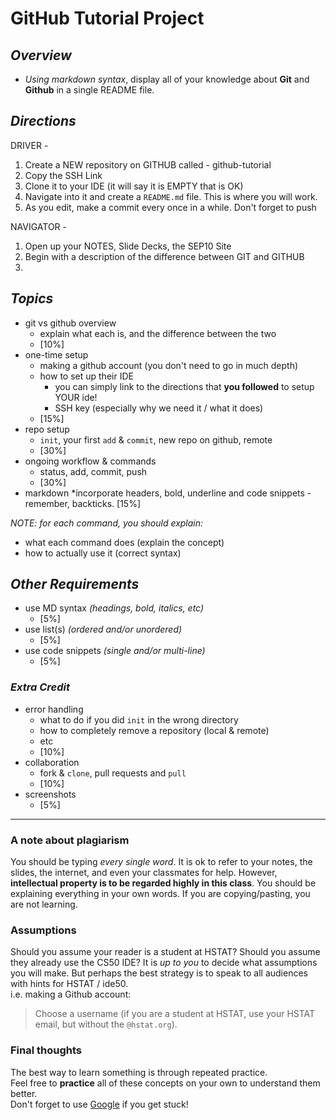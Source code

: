 # GitHub Tutorial Project

## _Overview_  

* _Using markdown syntax_, display all of your knowledge about **Git** and **Github** in a single README file.  

## _Directions_

DRIVER - 
1. Create a NEW repository on GITHUB called - github-tutorial
2. Copy the SSH Link
3. Clone it to your IDE (it will say it is EMPTY that is OK)
4. Navigate into it and create a `README.md` file. This is where you will work.
5. As you edit, make a commit every once in a while.  Don't forget to push

NAVIGATOR - 
1. Open up your NOTES, Slide Decks, the SEP10 Site
2. Begin with a description of the difference between GIT and GITHUB
3. 

## _Topics_

* git vs github overview
  * explain what each is, and the difference between the two
  * [10%]
* one-time setup
  * making a github account (you don't need to go in much depth)
  * how to set up their IDE
    * you can simply link to the directions that **you followed** to setup YOUR ide!
    * SSH key (especially why we need it / what it does)
  * [15%]
* repo setup
  * `init`, your first `add` & `commit`, new repo on github, remote
  * [30%]
* ongoing workflow & commands
  * status, add, commit, push
  * [30%]
* markdown
  *incorporate headers, bold, underline and code snippets - remember, backticks. [15%]

_NOTE: for each command, you should explain:_

* what each command does (explain the concept)
* how to actually use it (correct syntax)

## _Other Requirements_

* use MD syntax _(headings, bold, italics, etc)_
  * [5%]
* use list(s) _(ordered and/or unordered)_
  * [5%]
* use code snippets _(single and/or multi-line)_
  * [5%]

### _Extra Credit_

* error handling
  * what to do if you did `init` in the wrong directory  
  * how to completely remove a repository (local & remote)
  * etc
  * [10%]  
* collaboration  
  * fork & `clone`, pull requests and `pull`  
  * [10%]  
* screenshots
  * [5%]

---
### A note about plagiarism
You should be typing _every single word_.  It is ok to refer to your notes, the slides, the internet, and even your classmates for help.  However, **intellectual property is to be regarded highly in this class**.  You should be explaining everything in your own words.  If you are copying/pasting, you are not learning.

### Assumptions
Should you assume your reader is a student at HSTAT?  Should you assume they already use the CS50 IDE?  It is _up to you_ to decide what assumptions you will make.  But perhaps the best strategy is to speak to all audiences with hints for HSTAT / ide50.  
i.e. making a Github account:
> Choose a username (if you are a student at HSTAT, use your HSTAT email, but without the `@hstat.org`).

### Final thoughts
The best way to learn something is through repeated practice.  
Feel free to **practice** all of these concepts on your own to understand them better.  
Don't forget to use [Google](http://www.google.com) if you get stuck!